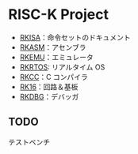 # RISC-K Project

- [RKISA](./rkisa/)：命令セットのドキュメント
- [RKASM](./rkasm/)：アセンブラ
- [RKEMU](./rkemu/)：エミュレータ
- [RKRTOS](./rkrtos/): リアルタイム OS
- [RKCC](./rkcc/)：C コンパイラ
- [RK16](./rk16/)：回路＆基板
- [RKDBG](./rkdbg/)：デバッガ

## TODO

テストベンチ
